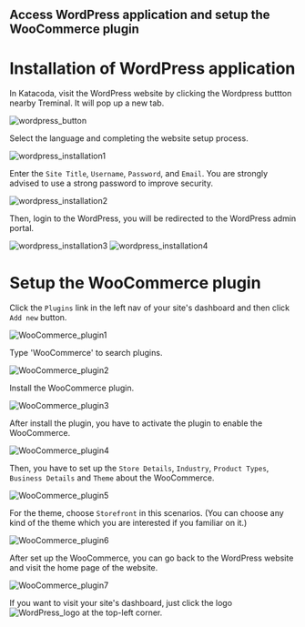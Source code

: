 ## Access WordPress application and setup the WooCommerce plugin

# Installation of WordPress application
In Katacoda, visit the WordPress website by clicking the Wordpress buttton nearby Treminal. It will pop up a new tab.

![wordpress_button](https://github.com/joey1136/katacoda-scenarios/blob/main/Area-A/images/26.jpg?raw=true)

Select the language and completing the website setup process.

![wordpress_installation1](./images/1.jpg?raw=true)

Enter the `Site Title`, `Username`, `Password`, and `Email`.
You are strongly advised to use a strong password to improve security.

![wordpress_installation2](./images/2.jpg?raw=true)

Then, login to the WordPress, you will be redirected to the WordPress admin portal.

![wordpress_installation3](./images/4.jpg?raw=true)
![wordpress_installation4](./images/5.jpg?raw=true)

# Setup the WooCommerce plugin
Click the `Plugins` link in the left nav of your site's dashboard and then click `Add new` button.

![WooCommerce_plugin1](./images/7.jpg??raw=true)

Type 'WooCommerce' to search plugins.

![WooCommerce_plugin2](./images/9.jpg?raw=true)

Install the WooCommerce plugin.

![WooCommerce_plugin3](./images/10.jpg?raw=true)

After install the plugin, you have to activate the plugin to enable the WooCommerce.

![WooCommerce_plugin4](./images/11.jpg?raw=true)

Then, you have to set up the `Store Details`, `Industry`, `Product Types`, `Business Details` and `Theme` about the WooCommerce.

![WooCommerce_plugin5](./images/12.jpg?raw=true)

For the theme, choose `Storefront` in this scenarios. (You can choose any kind of the theme which you are interested if you familiar on it.)

![WooCommerce_plugin6](./images/17.jpg?raw=true)

After set up the WooCommerce, you can go back to the WordPress website and visit the home page of the website.

![WooCommerce_plugin7](./images/18.jpg?raw=true)

If you want to visit your site's dashboard, just click the logo ![WordPress_logo](./images/19.jpg?raw=true) at the top-left corner.


